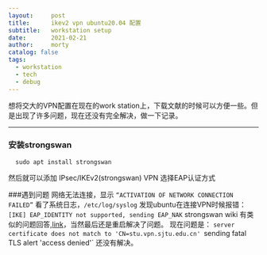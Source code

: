 ```yaml
---
layout:     post
title:      ikev2 vpn ubuntu20.04 配置
subtitle:   workstation setup
date:       2021-02-21
author:     morty
catalog: false
tags:
  - workstation
  - tech
  - debug
---
```

想将交大的VPN配置在现在的work station上，下载文献的时候可以方便一些。但是出现了许多问题，现在还没有完全解决，做一下记录。

***
### 安装strongswan
```liunx
  sudo apt install strongswan
```
然后就可以添加 IPsec/IKEv2(strongswan) VPN
选择EAP认证方式

###遇到问题 
网络无法连接，显示 `“ACTIVATION OF NETWORK CONNECTION FAILED”`
看了系统日志，`/etc/log/syslog` 发现ubuntu在连接VPN时候报错：
`[IKE] EAP_IDENTITY not supported, sending EAP_NAK` 
strongswan wiki 有类似的问题回答,[link](https://wiki.strongswan.org/issues/2699)，当然最后还是重启解决了问题。
现在问题是：
`server certificate does not match to 'CN=stu.vpn.sjtu.edu.cn'
`sending fatal TLS alert 'access denied'`
还没有解决。
